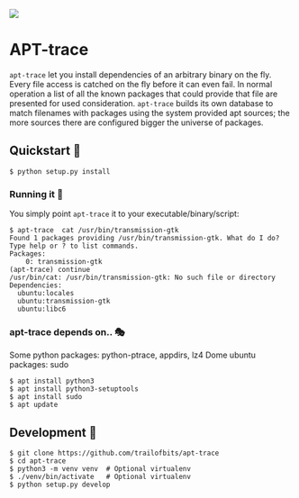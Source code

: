 ![](https://gist.githubusercontent.com/feliam/f837ff5af70b4786eb39bda2b829eacd/raw/7f3a3af57e0040e574673742d41938661a8cb88e/jdi.svg?sanitize=1)

# APT-trace
`apt-trace` let you install dependencies of an arbitrary binary on the fly. 
Every file access is catched on the fly before it can even fail. In normal operation
a list of all the known packages that could provide that file are presented for used consideration. 
`apt-trace` builds its own database to match filenames with packages using the system provided apt sources; the more sources there are configured bigger the universe of packages.

## Quickstart 🚀
```commandline
$ python setup.py install
```

### Running it 🏃
You simply point `apt-trace` it to your executable/binary/script:
```console
$ apt-trace  cat /usr/bin/transmission-gtk
Found 1 packages providing /usr/bin/transmission-gtk. What do I do?
Type help or ? to list commands.
Packages:
    0: transmission-gtk
(apt-trace) continue
/usr/bin/cat: /usr/bin/transmission-gtk: No such file or directory
Dependencies:
  ubuntu:locales
  ubuntu:transmission-gtk
  ubuntu:libc6
```

### apt-trace depends on.. 🎭
Some python packages: python-ptrace, appdirs, lz4 
Dome ubuntu packages: sudo

```commandline
$ apt install python3
$ apt install python3-setuptools
$ apt install sudo
$ apt update
```

## Development 👷
```commandline
$ git clone https://github.com/trailofbits/apt-trace
$ cd apt-trace
$ python3 -m venv venv  # Optional virtualenv
$ ./venv/bin/activate   # Optional virtualenv
$ python setup.py develop
```
